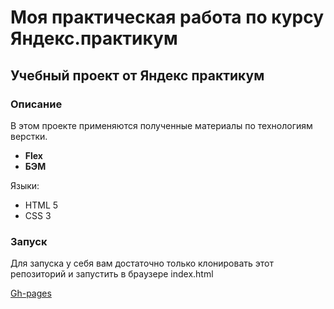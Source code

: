 # Моя практическая работа по курсу Яндекс.практикум

## Учебный проект от Яндекс практикум

### Описание

В этом проекте применяются полученные материалы по технологиям верстки.

* __Flex__
* __БЭМ__

Языки:

* HTML 5
* CSS 3

### Запуск

Для запуска у себя вам достаточно только клонировать этот репозиторий и запустить в браузере index.html

[Gh-pages](https://dardog.github.io/how-to-learn/)
